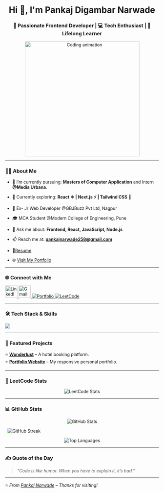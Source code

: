<h1 align="center">Hi 👋, I'm Pankaj Digambar Narwade</h1>
<h3 align="center">🚀 Passionate Frontend Developer | 💻 Tech Enthusiast | 🎯 Lifelong Learner</h3>

<p align="center">
  <img src="https://media.giphy.com/media/qgQUggAC3Pfv687qPC/giphy.gif" width="375" alt="Coding animation">
</p>

---

### 👨‍💻 About Me

- 🔭 I’m currently pursuing: **Masters of Computer Application** and Intern **@Media Urbana**.
- 🌱 Currently exploring: **React ⚛️ | Next.js ⚡ | Tailwind CSS 💨**
- 💼 Ex- Jr Web Developer @GBJBuzz Pvt Ltd, Nagpur
- 🎓 MCA Student @Modern College of Engineering, Pune
- 💬 Ask me about: **Frontend, React, JavaScript, Node.js**
- 📫 Reach me at: **pankajnarwade258@gmail.com**
- 📄[Resume](https://drive.google.com/file/d/1mXPYjUQn2j71N-a7M9XZoeKCWGTIm4HY/view?usp=sharing)

- 🌐 [Visit My Portfolio](https://pankajnarwade.netlify.app/)

---

### 🌐 Connect with Me

<p align="left">
  <a href="https://www.linkedin.com/in/pankaj-narwade-13a053260/" target="_blank">
    <img src="https://skillicons.dev/icons?i=linkedin" height="40" alt="LinkedIn"/>
  </a>
  <a href="mailto:pankajnarwade258@gmail.com" target="_blank">
    <img src="https://skillicons.dev/icons?i=gmail" height="40" alt="Gmail"/>
  </a>
  <a href="https://pankajnarwade.vercel.app/" target="_blank">
    <img src="https://img.shields.io/badge/Portfolio-000?style=for-the-badge&logo=vercel&logoColor=white" alt="Portfolio"/>
  </a>
   <a href="https://leetcode.com/u/Pankaj_Narwade_28/" target="_blank"><img src="https://img.shields.io/badge/LeetCode-FFA116?style=for-the-badge&logo=leetcode&logoColor=black" alt="LeetCode"/></a>
</p>

---

### 🛠 Tech Stack & Skills

<p align="left">
  <img src="https://skillicons.dev/icons?i=next,react,html,css,js,nodejs,express,mongodb,mysql,oracle,c,cpp,java,python,,git,github,vscode,eclipse" />
   

</p>

---

### 📂 Featured Projects

⭐ **[Wonderlust](https://github.com/PankajNarwade28/wonderlust)** – A hotel booking platform.   
⭐ **[Portfolio Website](https://pankajnarwade.vercel.app/)** – My responsive personal portfolio.

---
### 🧠 LeetCode Stats
<p align="center">
  <img src="https://leetcard.jacoblin.cool/Pankaj_Narwade_28" alt="LeetCode Stats" />
</p>

---

### 📊 GitHub Stats

<p align="center">
  <img src="https://github-readme-stats.vercel.app/api?username=PankajNarwade28&show_icons=true&theme=tokyonight" alt="GitHub Stats" />
</p>

<p align="center">

  <img src="https://github-readme-streak-stats.herokuapp.com/?user=PankajNarwade28&theme=tokyonight" alt="GitHub Streak" />

</p>
<p align="center">
  <img src="https://github-readme-stats.vercel.app/api/top-langs/?username=PankajNarwade28&layout=compact&theme=tokyonight" alt="Top Languages" />
</p>

---

### ✍️ Quote of the Day

> _"Code is like humor. When you have to explain it, it’s bad."_

---

⭐ _From [Pankaj Narwade](https://github.com/PankajNarwade28) – Thanks for visiting!_
